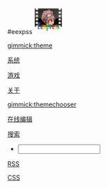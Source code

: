 #eexpss
![](pic/eexpress-64.png)

[gimmick:theme](flatly)

[系统]()

[游戏]()

[关于]()
  
[gimmick:themechooser](选择皮肤)

[在线编辑](http://prose.io/#liminany/m)

[搜索]()

 * [<input id="search_input" type="text"/>](#)

[RSS]()

[CSS]()
